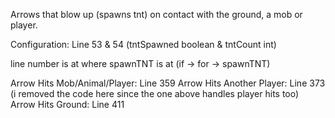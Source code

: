 Arrows that blow up (spawns tnt) on contact with the ground, a mob or player.


Configuration: Line 53 & 54 (tntSpawned boolean & tntCount int)

line number is at where spawnTNT is at (if -> for -> spawnTNT) 

Arrow Hits Mob/Animal/Player: Line 359
Arrow Hits Another Player: Line 373 (i removed the code here since the one above handles player hits too)
Arrow Hits Ground: Line 411
